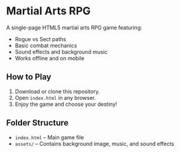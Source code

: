 # Martial Arts RPG

A single-page HTML5 martial arts RPG game featuring:
- Rogue vs Sect paths
- Basic combat mechanics
- Sound effects and background music
- Works offline and on mobile

## How to Play
1. Download or clone this repository.
2. Open `index.html` in any browser.
3. Enjoy the game and choose your destiny!

## Folder Structure
- `index.html` – Main game file
- `assets/` – Contains background image, music, and sound effects
